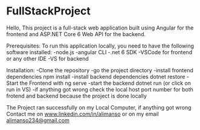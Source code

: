 # FullStackProject

Hello,
This project is a full-stack web application built using Angular for the frontend and ASP.NET Core 6 Web API for the backend.

Prerequisites:
To run this application locally, you need to have the following software installed:
-node.js
-angular CLI
-.net 6 SDK
-VSCode for frontend or any other IDE
-VS for backend

Installation:
-Clone the repository
-go the project directory
-install frontend dependencies
        npm install
-install backend dependencies
        dotnet restore
-Start the Frontend with 
      ng serve
-start the backend 
      dotnet run (or click on run in VS)
-if anything got wrong check the local host port number for both frotend and backend because the project is done locally

The Project ran successfully on my Local Computer, if anything got wrong Contact me on www.linkedin.com/in/alimanso or on my email alimanso234@gmail.com
        
